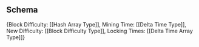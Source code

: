 ## Schema

{Block Difficulty: [[Hash Array Type]],
Mining Time: [[Delta Time Type]],
New Difficulty: [[Block Difficulty Type]],
Locking Times: [[Delta Time Array Type]]}

